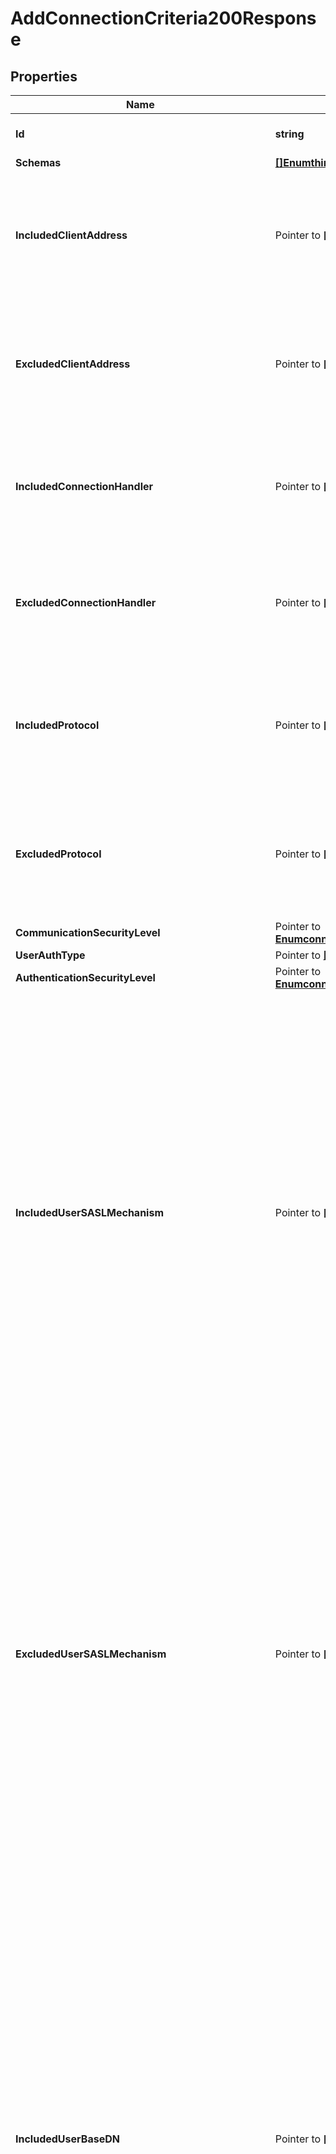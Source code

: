 # AddConnectionCriteria200Response

## Properties

Name | Type | Description | Notes
------------ | ------------- | ------------- | -------------
**Id** | **string** | Name of the Connection Criteria | 
**Schemas** | [**[]EnumthirdPartyConnectionCriteriaSchemaUrn**](EnumthirdPartyConnectionCriteriaSchemaUrn.md) |  | 
**IncludedClientAddress** | Pointer to **[]string** | Specifies an address mask that may be used to specify a set of clients that should be included in this Simple Connection Criteria. | [optional] 
**ExcludedClientAddress** | Pointer to **[]string** | Specifies an address mask that may be used to specify a set of clients that should be excluded from this Simple Connection Criteria. | [optional] 
**IncludedConnectionHandler** | Pointer to **[]string** | Specifies a connection handler for clients that should be included in this Simple Connection Criteria. | [optional] 
**ExcludedConnectionHandler** | Pointer to **[]string** | Specifies a connection handler for clients that should be excluded from this Simple Connection Criteria. | [optional] 
**IncludedProtocol** | Pointer to **[]string** | Specifies the name of a communication protocol that should be used by clients included in this Simple Connection Criteria. | [optional] 
**ExcludedProtocol** | Pointer to **[]string** | Specifies the name of a communication protocol that should be used by clients excluded from this Simple Connection Criteria. | [optional] 
**CommunicationSecurityLevel** | Pointer to [**EnumconnectionCriteriaCommunicationSecurityLevelProp**](EnumconnectionCriteriaCommunicationSecurityLevelProp.md) |  | [optional] 
**UserAuthType** | Pointer to [**[]EnumconnectionCriteriaUserAuthTypeProp**](EnumconnectionCriteriaUserAuthTypeProp.md) |  | [optional] 
**AuthenticationSecurityLevel** | Pointer to [**EnumconnectionCriteriaAuthenticationSecurityLevelProp**](EnumconnectionCriteriaAuthenticationSecurityLevelProp.md) |  | [optional] 
**IncludedUserSASLMechanism** | Pointer to **[]string** | Specifies the name of a SASL mechanism that should be used by clients included in this Simple Connection Criteria. This will only be taken into account for client connections that have authenticated to the server using a SASL mechanism and will be ignored for unauthenticated client connections and for client connections that authenticated using some other method (e.g., those performing simple or internal authentication). | [optional] 
**ExcludedUserSASLMechanism** | Pointer to **[]string** | Specifies the name of a SASL mechanism that should be used by clients excluded from this Simple Connection Criteria. This will only be taken into account for client connections that have authenticated to the server using a SASL mechanism and will be ignored for unauthenticated client connections and for client connections that authenticated using some other method (e.g., those performing simple or internal authentication). | [optional] 
**IncludedUserBaseDN** | Pointer to **[]string** | Specifies a base DN below which authenticated user entries may exist for clients included in this Simple Connection Criteria. This will only be taken into account for client connections that have authenticated to the server and will be ignored for unauthenticated client connections. Refer to the authz version of this property in Simple Result Criteria if operations are being proxied (performed using proxied authorization), and you need to match the originating user of the operation rather than the proxy user (the user the proxy authenticated as). | [optional] 
**ExcludedUserBaseDN** | Pointer to **[]string** | Specifies a base DN below which authenticated user entries may exist for clients excluded from this Simple Connection Criteria. This will only be taken into account for client connections that have authenticated to the server and will be ignored for unauthenticated client connections. Refer to the authz version of this property in Simple Result Criteria if operations are being proxied (performed using proxied authorization), and you need to match the originating user of the operation rather than the proxy user (the user the proxy authenticated as). | [optional] 
**AllIncludedUserGroupDN** | Pointer to **[]string** | Specifies the DN of a group in which authenticated users must exist for clients included in this Simple Connection Criteria. If any group DNs are provided, then the authenticated user must be a member of all of those groups. This will only be taken into account for client connections that have authenticated to the server and will be ignored for unauthenticated client connections. Refer to the authz version of this property in Simple Result Criteria if operations are being proxied (performed using proxied authorization), and you need to match the originating user of the operation rather than the proxy user (the user the proxy authenticated as). | [optional] 
**AnyIncludedUserGroupDN** | Pointer to **[]string** | Specifies the DN of a group in which authenticated users may exist for clients included in this Simple Connection Criteria. If any group DNs are provided, then the authenticated user must be a member of at least one of those groups. This will only be taken into account for client connections that have authenticated to the server and will be ignored for unauthenticated client connections. Refer to the authz version of this property in Simple Result Criteria if operations are being proxied (performed using proxied authorization), and you need to match the originating user of the operation rather than the proxy user (the user the proxy authenticated as). | [optional] 
**NotAllIncludedUserGroupDN** | Pointer to **[]string** | Specifies the DN of a group in which authenticated users should not exist for clients included in this Simple Connection Criteria. If any group DNs are provided, then the authenticated user must not be a member of at least one of those groups (that is, the user may be a member of zero or more of those groups, but not of all of them). This will only be taken into account for client connections that have authenticated to the server and will be ignored for unauthenticated client connections. Refer to the authz version of this property in Simple Result Criteria if operations are being proxied (performed using proxied authorization), and you need to match the originating user of the operation rather than the proxy user (the user the proxy authenticated as). | [optional] 
**NoneIncludedUserGroupDN** | Pointer to **[]string** | Specifies the DN of a group in which authenticated users must not exist for clients included in this Simple Connection Criteria. If any group DNs are provided, then the authenticated user must not be a member any of those groups. This will only be taken into account for client connections that have authenticated to the server and will be ignored for unauthenticated client connections. Refer to the authz version of this property in Simple Result Criteria if operations are being proxied (performed using proxied authorization), and you need to match the originating user of the operation rather than the proxy user (the user the proxy authenticated as). | [optional] 
**AllIncludedUserFilter** | Pointer to **[]string** | Specifies a search filter that must match the entry of the authenticated user for clients included in this Simple Connection Criteria. If any filters are provided, then all of those filters must match the authenticated user entry. This will only be taken into account for client connections that have authenticated to the server and will be ignored for unauthenticated client connections. | [optional] 
**AnyIncludedUserFilter** | Pointer to **[]string** | Specifies a search filter that may match the entry of the authenticated user for clients included in this Simple Connection Criteria. If any filters are provided, then at least one of those filters must match the authenticated user entry. This will only be taken into account for client connections that have authenticated to the server and will be ignored for unauthenticated client connections. | [optional] 
**NotAllIncludedUserFilter** | Pointer to **[]string** | Specifies a search filter that should not match the entry of the authenticated user for clients included in this Simple Connection Criteria. If any filters are provided, then at least one of those filters must not match the authenticated user entry (that is, the user entry may match zero or more of those filters, but not all of them). This will only be taken into account for client connections that have authenticated to the server and will be ignored for unauthenticated client connections. | [optional] 
**NoneIncludedUserFilter** | Pointer to **[]string** | Specifies a search filter that must not match the entry of the authenticated user for clients included in this Simple Connection Criteria. If any filters are provided, then none of those filters may match the authenticated user entry. This will only be taken into account for client connections that have authenticated to the server and will be ignored for unauthenticated client connections. | [optional] 
**AllIncludedUserPrivilege** | Pointer to [**[]EnumconnectionCriteriaAllIncludedUserPrivilegeProp**](EnumconnectionCriteriaAllIncludedUserPrivilegeProp.md) |  | [optional] 
**AnyIncludedUserPrivilege** | Pointer to [**[]EnumconnectionCriteriaAnyIncludedUserPrivilegeProp**](EnumconnectionCriteriaAnyIncludedUserPrivilegeProp.md) |  | [optional] 
**NotAllIncludedUserPrivilege** | Pointer to [**[]EnumconnectionCriteriaNotAllIncludedUserPrivilegeProp**](EnumconnectionCriteriaNotAllIncludedUserPrivilegeProp.md) |  | [optional] 
**NoneIncludedUserPrivilege** | Pointer to [**[]EnumconnectionCriteriaNoneIncludedUserPrivilegeProp**](EnumconnectionCriteriaNoneIncludedUserPrivilegeProp.md) |  | [optional] 
**Description** | Pointer to **string** | A description for this Connection Criteria | [optional] 
**Meta** | Pointer to [**MetaMeta**](MetaMeta.md) |  | [optional] 
**Urnpingidentityschemasconfigurationmessages20** | Pointer to [**MetaUrnPingidentitySchemasConfigurationMessages20**](MetaUrnPingidentitySchemasConfigurationMessages20.md) |  | [optional] 
**AllIncludedConnectionCriteria** | Pointer to **[]string** | Specifies a connection criteria object that must match the associated client connection in order to match the aggregate connection criteria. If one or more all-included connection criteria objects are provided, then a client connection must match all of them in order to match the aggregate connection criteria. | [optional] 
**AnyIncludedConnectionCriteria** | Pointer to **[]string** | Specifies a connection criteria object that may match the associated client connection in order to match the aggregate connection criteria. If one or more any-included connection criteria objects are provided, then a client connection must match at least one of them in order to match the aggregate connection criteria. | [optional] 
**NotAllIncludedConnectionCriteria** | Pointer to **[]string** | Specifies a connection criteria object that should not match the associated client connection in order to match the aggregate connection criteria. If one or more not-all-included connection criteria objects are provided, then a client connection must not match all of them (that is, it may match zero or more of them, but it must not match all of them) in order to match the aggregate connection criteria. | [optional] 
**NoneIncludedConnectionCriteria** | Pointer to **[]string** | Specifies a connection criteria object that must not match the associated client connection in order to match the aggregate connection criteria. If one or more none-included connection criteria objects are provided, then a client connection must not match any of them in order to match the aggregate connection criteria. | [optional] 
**ExtensionClass** | **string** | The fully-qualified name of the Java class providing the logic for the Third Party Connection Criteria. | 
**ExtensionArgument** | Pointer to **[]string** | The set of arguments used to customize the behavior for the Third Party Connection Criteria. Each configuration property should be given in the form &#39;name&#x3D;value&#39;. | [optional] 

## Methods

### NewAddConnectionCriteria200Response

`func NewAddConnectionCriteria200Response(id string, schemas []EnumthirdPartyConnectionCriteriaSchemaUrn, extensionClass string, ) *AddConnectionCriteria200Response`

NewAddConnectionCriteria200Response instantiates a new AddConnectionCriteria200Response object
This constructor will assign default values to properties that have it defined,
and makes sure properties required by API are set, but the set of arguments
will change when the set of required properties is changed

### NewAddConnectionCriteria200ResponseWithDefaults

`func NewAddConnectionCriteria200ResponseWithDefaults() *AddConnectionCriteria200Response`

NewAddConnectionCriteria200ResponseWithDefaults instantiates a new AddConnectionCriteria200Response object
This constructor will only assign default values to properties that have it defined,
but it doesn't guarantee that properties required by API are set

### GetId

`func (o *AddConnectionCriteria200Response) GetId() string`

GetId returns the Id field if non-nil, zero value otherwise.

### GetIdOk

`func (o *AddConnectionCriteria200Response) GetIdOk() (*string, bool)`

GetIdOk returns a tuple with the Id field if it's non-nil, zero value otherwise
and a boolean to check if the value has been set.

### SetId

`func (o *AddConnectionCriteria200Response) SetId(v string)`

SetId sets Id field to given value.


### GetSchemas

`func (o *AddConnectionCriteria200Response) GetSchemas() []EnumthirdPartyConnectionCriteriaSchemaUrn`

GetSchemas returns the Schemas field if non-nil, zero value otherwise.

### GetSchemasOk

`func (o *AddConnectionCriteria200Response) GetSchemasOk() (*[]EnumthirdPartyConnectionCriteriaSchemaUrn, bool)`

GetSchemasOk returns a tuple with the Schemas field if it's non-nil, zero value otherwise
and a boolean to check if the value has been set.

### SetSchemas

`func (o *AddConnectionCriteria200Response) SetSchemas(v []EnumthirdPartyConnectionCriteriaSchemaUrn)`

SetSchemas sets Schemas field to given value.


### GetIncludedClientAddress

`func (o *AddConnectionCriteria200Response) GetIncludedClientAddress() []string`

GetIncludedClientAddress returns the IncludedClientAddress field if non-nil, zero value otherwise.

### GetIncludedClientAddressOk

`func (o *AddConnectionCriteria200Response) GetIncludedClientAddressOk() (*[]string, bool)`

GetIncludedClientAddressOk returns a tuple with the IncludedClientAddress field if it's non-nil, zero value otherwise
and a boolean to check if the value has been set.

### SetIncludedClientAddress

`func (o *AddConnectionCriteria200Response) SetIncludedClientAddress(v []string)`

SetIncludedClientAddress sets IncludedClientAddress field to given value.

### HasIncludedClientAddress

`func (o *AddConnectionCriteria200Response) HasIncludedClientAddress() bool`

HasIncludedClientAddress returns a boolean if a field has been set.

### GetExcludedClientAddress

`func (o *AddConnectionCriteria200Response) GetExcludedClientAddress() []string`

GetExcludedClientAddress returns the ExcludedClientAddress field if non-nil, zero value otherwise.

### GetExcludedClientAddressOk

`func (o *AddConnectionCriteria200Response) GetExcludedClientAddressOk() (*[]string, bool)`

GetExcludedClientAddressOk returns a tuple with the ExcludedClientAddress field if it's non-nil, zero value otherwise
and a boolean to check if the value has been set.

### SetExcludedClientAddress

`func (o *AddConnectionCriteria200Response) SetExcludedClientAddress(v []string)`

SetExcludedClientAddress sets ExcludedClientAddress field to given value.

### HasExcludedClientAddress

`func (o *AddConnectionCriteria200Response) HasExcludedClientAddress() bool`

HasExcludedClientAddress returns a boolean if a field has been set.

### GetIncludedConnectionHandler

`func (o *AddConnectionCriteria200Response) GetIncludedConnectionHandler() []string`

GetIncludedConnectionHandler returns the IncludedConnectionHandler field if non-nil, zero value otherwise.

### GetIncludedConnectionHandlerOk

`func (o *AddConnectionCriteria200Response) GetIncludedConnectionHandlerOk() (*[]string, bool)`

GetIncludedConnectionHandlerOk returns a tuple with the IncludedConnectionHandler field if it's non-nil, zero value otherwise
and a boolean to check if the value has been set.

### SetIncludedConnectionHandler

`func (o *AddConnectionCriteria200Response) SetIncludedConnectionHandler(v []string)`

SetIncludedConnectionHandler sets IncludedConnectionHandler field to given value.

### HasIncludedConnectionHandler

`func (o *AddConnectionCriteria200Response) HasIncludedConnectionHandler() bool`

HasIncludedConnectionHandler returns a boolean if a field has been set.

### GetExcludedConnectionHandler

`func (o *AddConnectionCriteria200Response) GetExcludedConnectionHandler() []string`

GetExcludedConnectionHandler returns the ExcludedConnectionHandler field if non-nil, zero value otherwise.

### GetExcludedConnectionHandlerOk

`func (o *AddConnectionCriteria200Response) GetExcludedConnectionHandlerOk() (*[]string, bool)`

GetExcludedConnectionHandlerOk returns a tuple with the ExcludedConnectionHandler field if it's non-nil, zero value otherwise
and a boolean to check if the value has been set.

### SetExcludedConnectionHandler

`func (o *AddConnectionCriteria200Response) SetExcludedConnectionHandler(v []string)`

SetExcludedConnectionHandler sets ExcludedConnectionHandler field to given value.

### HasExcludedConnectionHandler

`func (o *AddConnectionCriteria200Response) HasExcludedConnectionHandler() bool`

HasExcludedConnectionHandler returns a boolean if a field has been set.

### GetIncludedProtocol

`func (o *AddConnectionCriteria200Response) GetIncludedProtocol() []string`

GetIncludedProtocol returns the IncludedProtocol field if non-nil, zero value otherwise.

### GetIncludedProtocolOk

`func (o *AddConnectionCriteria200Response) GetIncludedProtocolOk() (*[]string, bool)`

GetIncludedProtocolOk returns a tuple with the IncludedProtocol field if it's non-nil, zero value otherwise
and a boolean to check if the value has been set.

### SetIncludedProtocol

`func (o *AddConnectionCriteria200Response) SetIncludedProtocol(v []string)`

SetIncludedProtocol sets IncludedProtocol field to given value.

### HasIncludedProtocol

`func (o *AddConnectionCriteria200Response) HasIncludedProtocol() bool`

HasIncludedProtocol returns a boolean if a field has been set.

### GetExcludedProtocol

`func (o *AddConnectionCriteria200Response) GetExcludedProtocol() []string`

GetExcludedProtocol returns the ExcludedProtocol field if non-nil, zero value otherwise.

### GetExcludedProtocolOk

`func (o *AddConnectionCriteria200Response) GetExcludedProtocolOk() (*[]string, bool)`

GetExcludedProtocolOk returns a tuple with the ExcludedProtocol field if it's non-nil, zero value otherwise
and a boolean to check if the value has been set.

### SetExcludedProtocol

`func (o *AddConnectionCriteria200Response) SetExcludedProtocol(v []string)`

SetExcludedProtocol sets ExcludedProtocol field to given value.

### HasExcludedProtocol

`func (o *AddConnectionCriteria200Response) HasExcludedProtocol() bool`

HasExcludedProtocol returns a boolean if a field has been set.

### GetCommunicationSecurityLevel

`func (o *AddConnectionCriteria200Response) GetCommunicationSecurityLevel() EnumconnectionCriteriaCommunicationSecurityLevelProp`

GetCommunicationSecurityLevel returns the CommunicationSecurityLevel field if non-nil, zero value otherwise.

### GetCommunicationSecurityLevelOk

`func (o *AddConnectionCriteria200Response) GetCommunicationSecurityLevelOk() (*EnumconnectionCriteriaCommunicationSecurityLevelProp, bool)`

GetCommunicationSecurityLevelOk returns a tuple with the CommunicationSecurityLevel field if it's non-nil, zero value otherwise
and a boolean to check if the value has been set.

### SetCommunicationSecurityLevel

`func (o *AddConnectionCriteria200Response) SetCommunicationSecurityLevel(v EnumconnectionCriteriaCommunicationSecurityLevelProp)`

SetCommunicationSecurityLevel sets CommunicationSecurityLevel field to given value.

### HasCommunicationSecurityLevel

`func (o *AddConnectionCriteria200Response) HasCommunicationSecurityLevel() bool`

HasCommunicationSecurityLevel returns a boolean if a field has been set.

### GetUserAuthType

`func (o *AddConnectionCriteria200Response) GetUserAuthType() []EnumconnectionCriteriaUserAuthTypeProp`

GetUserAuthType returns the UserAuthType field if non-nil, zero value otherwise.

### GetUserAuthTypeOk

`func (o *AddConnectionCriteria200Response) GetUserAuthTypeOk() (*[]EnumconnectionCriteriaUserAuthTypeProp, bool)`

GetUserAuthTypeOk returns a tuple with the UserAuthType field if it's non-nil, zero value otherwise
and a boolean to check if the value has been set.

### SetUserAuthType

`func (o *AddConnectionCriteria200Response) SetUserAuthType(v []EnumconnectionCriteriaUserAuthTypeProp)`

SetUserAuthType sets UserAuthType field to given value.

### HasUserAuthType

`func (o *AddConnectionCriteria200Response) HasUserAuthType() bool`

HasUserAuthType returns a boolean if a field has been set.

### GetAuthenticationSecurityLevel

`func (o *AddConnectionCriteria200Response) GetAuthenticationSecurityLevel() EnumconnectionCriteriaAuthenticationSecurityLevelProp`

GetAuthenticationSecurityLevel returns the AuthenticationSecurityLevel field if non-nil, zero value otherwise.

### GetAuthenticationSecurityLevelOk

`func (o *AddConnectionCriteria200Response) GetAuthenticationSecurityLevelOk() (*EnumconnectionCriteriaAuthenticationSecurityLevelProp, bool)`

GetAuthenticationSecurityLevelOk returns a tuple with the AuthenticationSecurityLevel field if it's non-nil, zero value otherwise
and a boolean to check if the value has been set.

### SetAuthenticationSecurityLevel

`func (o *AddConnectionCriteria200Response) SetAuthenticationSecurityLevel(v EnumconnectionCriteriaAuthenticationSecurityLevelProp)`

SetAuthenticationSecurityLevel sets AuthenticationSecurityLevel field to given value.

### HasAuthenticationSecurityLevel

`func (o *AddConnectionCriteria200Response) HasAuthenticationSecurityLevel() bool`

HasAuthenticationSecurityLevel returns a boolean if a field has been set.

### GetIncludedUserSASLMechanism

`func (o *AddConnectionCriteria200Response) GetIncludedUserSASLMechanism() []string`

GetIncludedUserSASLMechanism returns the IncludedUserSASLMechanism field if non-nil, zero value otherwise.

### GetIncludedUserSASLMechanismOk

`func (o *AddConnectionCriteria200Response) GetIncludedUserSASLMechanismOk() (*[]string, bool)`

GetIncludedUserSASLMechanismOk returns a tuple with the IncludedUserSASLMechanism field if it's non-nil, zero value otherwise
and a boolean to check if the value has been set.

### SetIncludedUserSASLMechanism

`func (o *AddConnectionCriteria200Response) SetIncludedUserSASLMechanism(v []string)`

SetIncludedUserSASLMechanism sets IncludedUserSASLMechanism field to given value.

### HasIncludedUserSASLMechanism

`func (o *AddConnectionCriteria200Response) HasIncludedUserSASLMechanism() bool`

HasIncludedUserSASLMechanism returns a boolean if a field has been set.

### GetExcludedUserSASLMechanism

`func (o *AddConnectionCriteria200Response) GetExcludedUserSASLMechanism() []string`

GetExcludedUserSASLMechanism returns the ExcludedUserSASLMechanism field if non-nil, zero value otherwise.

### GetExcludedUserSASLMechanismOk

`func (o *AddConnectionCriteria200Response) GetExcludedUserSASLMechanismOk() (*[]string, bool)`

GetExcludedUserSASLMechanismOk returns a tuple with the ExcludedUserSASLMechanism field if it's non-nil, zero value otherwise
and a boolean to check if the value has been set.

### SetExcludedUserSASLMechanism

`func (o *AddConnectionCriteria200Response) SetExcludedUserSASLMechanism(v []string)`

SetExcludedUserSASLMechanism sets ExcludedUserSASLMechanism field to given value.

### HasExcludedUserSASLMechanism

`func (o *AddConnectionCriteria200Response) HasExcludedUserSASLMechanism() bool`

HasExcludedUserSASLMechanism returns a boolean if a field has been set.

### GetIncludedUserBaseDN

`func (o *AddConnectionCriteria200Response) GetIncludedUserBaseDN() []string`

GetIncludedUserBaseDN returns the IncludedUserBaseDN field if non-nil, zero value otherwise.

### GetIncludedUserBaseDNOk

`func (o *AddConnectionCriteria200Response) GetIncludedUserBaseDNOk() (*[]string, bool)`

GetIncludedUserBaseDNOk returns a tuple with the IncludedUserBaseDN field if it's non-nil, zero value otherwise
and a boolean to check if the value has been set.

### SetIncludedUserBaseDN

`func (o *AddConnectionCriteria200Response) SetIncludedUserBaseDN(v []string)`

SetIncludedUserBaseDN sets IncludedUserBaseDN field to given value.

### HasIncludedUserBaseDN

`func (o *AddConnectionCriteria200Response) HasIncludedUserBaseDN() bool`

HasIncludedUserBaseDN returns a boolean if a field has been set.

### GetExcludedUserBaseDN

`func (o *AddConnectionCriteria200Response) GetExcludedUserBaseDN() []string`

GetExcludedUserBaseDN returns the ExcludedUserBaseDN field if non-nil, zero value otherwise.

### GetExcludedUserBaseDNOk

`func (o *AddConnectionCriteria200Response) GetExcludedUserBaseDNOk() (*[]string, bool)`

GetExcludedUserBaseDNOk returns a tuple with the ExcludedUserBaseDN field if it's non-nil, zero value otherwise
and a boolean to check if the value has been set.

### SetExcludedUserBaseDN

`func (o *AddConnectionCriteria200Response) SetExcludedUserBaseDN(v []string)`

SetExcludedUserBaseDN sets ExcludedUserBaseDN field to given value.

### HasExcludedUserBaseDN

`func (o *AddConnectionCriteria200Response) HasExcludedUserBaseDN() bool`

HasExcludedUserBaseDN returns a boolean if a field has been set.

### GetAllIncludedUserGroupDN

`func (o *AddConnectionCriteria200Response) GetAllIncludedUserGroupDN() []string`

GetAllIncludedUserGroupDN returns the AllIncludedUserGroupDN field if non-nil, zero value otherwise.

### GetAllIncludedUserGroupDNOk

`func (o *AddConnectionCriteria200Response) GetAllIncludedUserGroupDNOk() (*[]string, bool)`

GetAllIncludedUserGroupDNOk returns a tuple with the AllIncludedUserGroupDN field if it's non-nil, zero value otherwise
and a boolean to check if the value has been set.

### SetAllIncludedUserGroupDN

`func (o *AddConnectionCriteria200Response) SetAllIncludedUserGroupDN(v []string)`

SetAllIncludedUserGroupDN sets AllIncludedUserGroupDN field to given value.

### HasAllIncludedUserGroupDN

`func (o *AddConnectionCriteria200Response) HasAllIncludedUserGroupDN() bool`

HasAllIncludedUserGroupDN returns a boolean if a field has been set.

### GetAnyIncludedUserGroupDN

`func (o *AddConnectionCriteria200Response) GetAnyIncludedUserGroupDN() []string`

GetAnyIncludedUserGroupDN returns the AnyIncludedUserGroupDN field if non-nil, zero value otherwise.

### GetAnyIncludedUserGroupDNOk

`func (o *AddConnectionCriteria200Response) GetAnyIncludedUserGroupDNOk() (*[]string, bool)`

GetAnyIncludedUserGroupDNOk returns a tuple with the AnyIncludedUserGroupDN field if it's non-nil, zero value otherwise
and a boolean to check if the value has been set.

### SetAnyIncludedUserGroupDN

`func (o *AddConnectionCriteria200Response) SetAnyIncludedUserGroupDN(v []string)`

SetAnyIncludedUserGroupDN sets AnyIncludedUserGroupDN field to given value.

### HasAnyIncludedUserGroupDN

`func (o *AddConnectionCriteria200Response) HasAnyIncludedUserGroupDN() bool`

HasAnyIncludedUserGroupDN returns a boolean if a field has been set.

### GetNotAllIncludedUserGroupDN

`func (o *AddConnectionCriteria200Response) GetNotAllIncludedUserGroupDN() []string`

GetNotAllIncludedUserGroupDN returns the NotAllIncludedUserGroupDN field if non-nil, zero value otherwise.

### GetNotAllIncludedUserGroupDNOk

`func (o *AddConnectionCriteria200Response) GetNotAllIncludedUserGroupDNOk() (*[]string, bool)`

GetNotAllIncludedUserGroupDNOk returns a tuple with the NotAllIncludedUserGroupDN field if it's non-nil, zero value otherwise
and a boolean to check if the value has been set.

### SetNotAllIncludedUserGroupDN

`func (o *AddConnectionCriteria200Response) SetNotAllIncludedUserGroupDN(v []string)`

SetNotAllIncludedUserGroupDN sets NotAllIncludedUserGroupDN field to given value.

### HasNotAllIncludedUserGroupDN

`func (o *AddConnectionCriteria200Response) HasNotAllIncludedUserGroupDN() bool`

HasNotAllIncludedUserGroupDN returns a boolean if a field has been set.

### GetNoneIncludedUserGroupDN

`func (o *AddConnectionCriteria200Response) GetNoneIncludedUserGroupDN() []string`

GetNoneIncludedUserGroupDN returns the NoneIncludedUserGroupDN field if non-nil, zero value otherwise.

### GetNoneIncludedUserGroupDNOk

`func (o *AddConnectionCriteria200Response) GetNoneIncludedUserGroupDNOk() (*[]string, bool)`

GetNoneIncludedUserGroupDNOk returns a tuple with the NoneIncludedUserGroupDN field if it's non-nil, zero value otherwise
and a boolean to check if the value has been set.

### SetNoneIncludedUserGroupDN

`func (o *AddConnectionCriteria200Response) SetNoneIncludedUserGroupDN(v []string)`

SetNoneIncludedUserGroupDN sets NoneIncludedUserGroupDN field to given value.

### HasNoneIncludedUserGroupDN

`func (o *AddConnectionCriteria200Response) HasNoneIncludedUserGroupDN() bool`

HasNoneIncludedUserGroupDN returns a boolean if a field has been set.

### GetAllIncludedUserFilter

`func (o *AddConnectionCriteria200Response) GetAllIncludedUserFilter() []string`

GetAllIncludedUserFilter returns the AllIncludedUserFilter field if non-nil, zero value otherwise.

### GetAllIncludedUserFilterOk

`func (o *AddConnectionCriteria200Response) GetAllIncludedUserFilterOk() (*[]string, bool)`

GetAllIncludedUserFilterOk returns a tuple with the AllIncludedUserFilter field if it's non-nil, zero value otherwise
and a boolean to check if the value has been set.

### SetAllIncludedUserFilter

`func (o *AddConnectionCriteria200Response) SetAllIncludedUserFilter(v []string)`

SetAllIncludedUserFilter sets AllIncludedUserFilter field to given value.

### HasAllIncludedUserFilter

`func (o *AddConnectionCriteria200Response) HasAllIncludedUserFilter() bool`

HasAllIncludedUserFilter returns a boolean if a field has been set.

### GetAnyIncludedUserFilter

`func (o *AddConnectionCriteria200Response) GetAnyIncludedUserFilter() []string`

GetAnyIncludedUserFilter returns the AnyIncludedUserFilter field if non-nil, zero value otherwise.

### GetAnyIncludedUserFilterOk

`func (o *AddConnectionCriteria200Response) GetAnyIncludedUserFilterOk() (*[]string, bool)`

GetAnyIncludedUserFilterOk returns a tuple with the AnyIncludedUserFilter field if it's non-nil, zero value otherwise
and a boolean to check if the value has been set.

### SetAnyIncludedUserFilter

`func (o *AddConnectionCriteria200Response) SetAnyIncludedUserFilter(v []string)`

SetAnyIncludedUserFilter sets AnyIncludedUserFilter field to given value.

### HasAnyIncludedUserFilter

`func (o *AddConnectionCriteria200Response) HasAnyIncludedUserFilter() bool`

HasAnyIncludedUserFilter returns a boolean if a field has been set.

### GetNotAllIncludedUserFilter

`func (o *AddConnectionCriteria200Response) GetNotAllIncludedUserFilter() []string`

GetNotAllIncludedUserFilter returns the NotAllIncludedUserFilter field if non-nil, zero value otherwise.

### GetNotAllIncludedUserFilterOk

`func (o *AddConnectionCriteria200Response) GetNotAllIncludedUserFilterOk() (*[]string, bool)`

GetNotAllIncludedUserFilterOk returns a tuple with the NotAllIncludedUserFilter field if it's non-nil, zero value otherwise
and a boolean to check if the value has been set.

### SetNotAllIncludedUserFilter

`func (o *AddConnectionCriteria200Response) SetNotAllIncludedUserFilter(v []string)`

SetNotAllIncludedUserFilter sets NotAllIncludedUserFilter field to given value.

### HasNotAllIncludedUserFilter

`func (o *AddConnectionCriteria200Response) HasNotAllIncludedUserFilter() bool`

HasNotAllIncludedUserFilter returns a boolean if a field has been set.

### GetNoneIncludedUserFilter

`func (o *AddConnectionCriteria200Response) GetNoneIncludedUserFilter() []string`

GetNoneIncludedUserFilter returns the NoneIncludedUserFilter field if non-nil, zero value otherwise.

### GetNoneIncludedUserFilterOk

`func (o *AddConnectionCriteria200Response) GetNoneIncludedUserFilterOk() (*[]string, bool)`

GetNoneIncludedUserFilterOk returns a tuple with the NoneIncludedUserFilter field if it's non-nil, zero value otherwise
and a boolean to check if the value has been set.

### SetNoneIncludedUserFilter

`func (o *AddConnectionCriteria200Response) SetNoneIncludedUserFilter(v []string)`

SetNoneIncludedUserFilter sets NoneIncludedUserFilter field to given value.

### HasNoneIncludedUserFilter

`func (o *AddConnectionCriteria200Response) HasNoneIncludedUserFilter() bool`

HasNoneIncludedUserFilter returns a boolean if a field has been set.

### GetAllIncludedUserPrivilege

`func (o *AddConnectionCriteria200Response) GetAllIncludedUserPrivilege() []EnumconnectionCriteriaAllIncludedUserPrivilegeProp`

GetAllIncludedUserPrivilege returns the AllIncludedUserPrivilege field if non-nil, zero value otherwise.

### GetAllIncludedUserPrivilegeOk

`func (o *AddConnectionCriteria200Response) GetAllIncludedUserPrivilegeOk() (*[]EnumconnectionCriteriaAllIncludedUserPrivilegeProp, bool)`

GetAllIncludedUserPrivilegeOk returns a tuple with the AllIncludedUserPrivilege field if it's non-nil, zero value otherwise
and a boolean to check if the value has been set.

### SetAllIncludedUserPrivilege

`func (o *AddConnectionCriteria200Response) SetAllIncludedUserPrivilege(v []EnumconnectionCriteriaAllIncludedUserPrivilegeProp)`

SetAllIncludedUserPrivilege sets AllIncludedUserPrivilege field to given value.

### HasAllIncludedUserPrivilege

`func (o *AddConnectionCriteria200Response) HasAllIncludedUserPrivilege() bool`

HasAllIncludedUserPrivilege returns a boolean if a field has been set.

### GetAnyIncludedUserPrivilege

`func (o *AddConnectionCriteria200Response) GetAnyIncludedUserPrivilege() []EnumconnectionCriteriaAnyIncludedUserPrivilegeProp`

GetAnyIncludedUserPrivilege returns the AnyIncludedUserPrivilege field if non-nil, zero value otherwise.

### GetAnyIncludedUserPrivilegeOk

`func (o *AddConnectionCriteria200Response) GetAnyIncludedUserPrivilegeOk() (*[]EnumconnectionCriteriaAnyIncludedUserPrivilegeProp, bool)`

GetAnyIncludedUserPrivilegeOk returns a tuple with the AnyIncludedUserPrivilege field if it's non-nil, zero value otherwise
and a boolean to check if the value has been set.

### SetAnyIncludedUserPrivilege

`func (o *AddConnectionCriteria200Response) SetAnyIncludedUserPrivilege(v []EnumconnectionCriteriaAnyIncludedUserPrivilegeProp)`

SetAnyIncludedUserPrivilege sets AnyIncludedUserPrivilege field to given value.

### HasAnyIncludedUserPrivilege

`func (o *AddConnectionCriteria200Response) HasAnyIncludedUserPrivilege() bool`

HasAnyIncludedUserPrivilege returns a boolean if a field has been set.

### GetNotAllIncludedUserPrivilege

`func (o *AddConnectionCriteria200Response) GetNotAllIncludedUserPrivilege() []EnumconnectionCriteriaNotAllIncludedUserPrivilegeProp`

GetNotAllIncludedUserPrivilege returns the NotAllIncludedUserPrivilege field if non-nil, zero value otherwise.

### GetNotAllIncludedUserPrivilegeOk

`func (o *AddConnectionCriteria200Response) GetNotAllIncludedUserPrivilegeOk() (*[]EnumconnectionCriteriaNotAllIncludedUserPrivilegeProp, bool)`

GetNotAllIncludedUserPrivilegeOk returns a tuple with the NotAllIncludedUserPrivilege field if it's non-nil, zero value otherwise
and a boolean to check if the value has been set.

### SetNotAllIncludedUserPrivilege

`func (o *AddConnectionCriteria200Response) SetNotAllIncludedUserPrivilege(v []EnumconnectionCriteriaNotAllIncludedUserPrivilegeProp)`

SetNotAllIncludedUserPrivilege sets NotAllIncludedUserPrivilege field to given value.

### HasNotAllIncludedUserPrivilege

`func (o *AddConnectionCriteria200Response) HasNotAllIncludedUserPrivilege() bool`

HasNotAllIncludedUserPrivilege returns a boolean if a field has been set.

### GetNoneIncludedUserPrivilege

`func (o *AddConnectionCriteria200Response) GetNoneIncludedUserPrivilege() []EnumconnectionCriteriaNoneIncludedUserPrivilegeProp`

GetNoneIncludedUserPrivilege returns the NoneIncludedUserPrivilege field if non-nil, zero value otherwise.

### GetNoneIncludedUserPrivilegeOk

`func (o *AddConnectionCriteria200Response) GetNoneIncludedUserPrivilegeOk() (*[]EnumconnectionCriteriaNoneIncludedUserPrivilegeProp, bool)`

GetNoneIncludedUserPrivilegeOk returns a tuple with the NoneIncludedUserPrivilege field if it's non-nil, zero value otherwise
and a boolean to check if the value has been set.

### SetNoneIncludedUserPrivilege

`func (o *AddConnectionCriteria200Response) SetNoneIncludedUserPrivilege(v []EnumconnectionCriteriaNoneIncludedUserPrivilegeProp)`

SetNoneIncludedUserPrivilege sets NoneIncludedUserPrivilege field to given value.

### HasNoneIncludedUserPrivilege

`func (o *AddConnectionCriteria200Response) HasNoneIncludedUserPrivilege() bool`

HasNoneIncludedUserPrivilege returns a boolean if a field has been set.

### GetDescription

`func (o *AddConnectionCriteria200Response) GetDescription() string`

GetDescription returns the Description field if non-nil, zero value otherwise.

### GetDescriptionOk

`func (o *AddConnectionCriteria200Response) GetDescriptionOk() (*string, bool)`

GetDescriptionOk returns a tuple with the Description field if it's non-nil, zero value otherwise
and a boolean to check if the value has been set.

### SetDescription

`func (o *AddConnectionCriteria200Response) SetDescription(v string)`

SetDescription sets Description field to given value.

### HasDescription

`func (o *AddConnectionCriteria200Response) HasDescription() bool`

HasDescription returns a boolean if a field has been set.

### GetMeta

`func (o *AddConnectionCriteria200Response) GetMeta() MetaMeta`

GetMeta returns the Meta field if non-nil, zero value otherwise.

### GetMetaOk

`func (o *AddConnectionCriteria200Response) GetMetaOk() (*MetaMeta, bool)`

GetMetaOk returns a tuple with the Meta field if it's non-nil, zero value otherwise
and a boolean to check if the value has been set.

### SetMeta

`func (o *AddConnectionCriteria200Response) SetMeta(v MetaMeta)`

SetMeta sets Meta field to given value.

### HasMeta

`func (o *AddConnectionCriteria200Response) HasMeta() bool`

HasMeta returns a boolean if a field has been set.

### GetUrnpingidentityschemasconfigurationmessages20

`func (o *AddConnectionCriteria200Response) GetUrnpingidentityschemasconfigurationmessages20() MetaUrnPingidentitySchemasConfigurationMessages20`

GetUrnpingidentityschemasconfigurationmessages20 returns the Urnpingidentityschemasconfigurationmessages20 field if non-nil, zero value otherwise.

### GetUrnpingidentityschemasconfigurationmessages20Ok

`func (o *AddConnectionCriteria200Response) GetUrnpingidentityschemasconfigurationmessages20Ok() (*MetaUrnPingidentitySchemasConfigurationMessages20, bool)`

GetUrnpingidentityschemasconfigurationmessages20Ok returns a tuple with the Urnpingidentityschemasconfigurationmessages20 field if it's non-nil, zero value otherwise
and a boolean to check if the value has been set.

### SetUrnpingidentityschemasconfigurationmessages20

`func (o *AddConnectionCriteria200Response) SetUrnpingidentityschemasconfigurationmessages20(v MetaUrnPingidentitySchemasConfigurationMessages20)`

SetUrnpingidentityschemasconfigurationmessages20 sets Urnpingidentityschemasconfigurationmessages20 field to given value.

### HasUrnpingidentityschemasconfigurationmessages20

`func (o *AddConnectionCriteria200Response) HasUrnpingidentityschemasconfigurationmessages20() bool`

HasUrnpingidentityschemasconfigurationmessages20 returns a boolean if a field has been set.

### GetAllIncludedConnectionCriteria

`func (o *AddConnectionCriteria200Response) GetAllIncludedConnectionCriteria() []string`

GetAllIncludedConnectionCriteria returns the AllIncludedConnectionCriteria field if non-nil, zero value otherwise.

### GetAllIncludedConnectionCriteriaOk

`func (o *AddConnectionCriteria200Response) GetAllIncludedConnectionCriteriaOk() (*[]string, bool)`

GetAllIncludedConnectionCriteriaOk returns a tuple with the AllIncludedConnectionCriteria field if it's non-nil, zero value otherwise
and a boolean to check if the value has been set.

### SetAllIncludedConnectionCriteria

`func (o *AddConnectionCriteria200Response) SetAllIncludedConnectionCriteria(v []string)`

SetAllIncludedConnectionCriteria sets AllIncludedConnectionCriteria field to given value.

### HasAllIncludedConnectionCriteria

`func (o *AddConnectionCriteria200Response) HasAllIncludedConnectionCriteria() bool`

HasAllIncludedConnectionCriteria returns a boolean if a field has been set.

### GetAnyIncludedConnectionCriteria

`func (o *AddConnectionCriteria200Response) GetAnyIncludedConnectionCriteria() []string`

GetAnyIncludedConnectionCriteria returns the AnyIncludedConnectionCriteria field if non-nil, zero value otherwise.

### GetAnyIncludedConnectionCriteriaOk

`func (o *AddConnectionCriteria200Response) GetAnyIncludedConnectionCriteriaOk() (*[]string, bool)`

GetAnyIncludedConnectionCriteriaOk returns a tuple with the AnyIncludedConnectionCriteria field if it's non-nil, zero value otherwise
and a boolean to check if the value has been set.

### SetAnyIncludedConnectionCriteria

`func (o *AddConnectionCriteria200Response) SetAnyIncludedConnectionCriteria(v []string)`

SetAnyIncludedConnectionCriteria sets AnyIncludedConnectionCriteria field to given value.

### HasAnyIncludedConnectionCriteria

`func (o *AddConnectionCriteria200Response) HasAnyIncludedConnectionCriteria() bool`

HasAnyIncludedConnectionCriteria returns a boolean if a field has been set.

### GetNotAllIncludedConnectionCriteria

`func (o *AddConnectionCriteria200Response) GetNotAllIncludedConnectionCriteria() []string`

GetNotAllIncludedConnectionCriteria returns the NotAllIncludedConnectionCriteria field if non-nil, zero value otherwise.

### GetNotAllIncludedConnectionCriteriaOk

`func (o *AddConnectionCriteria200Response) GetNotAllIncludedConnectionCriteriaOk() (*[]string, bool)`

GetNotAllIncludedConnectionCriteriaOk returns a tuple with the NotAllIncludedConnectionCriteria field if it's non-nil, zero value otherwise
and a boolean to check if the value has been set.

### SetNotAllIncludedConnectionCriteria

`func (o *AddConnectionCriteria200Response) SetNotAllIncludedConnectionCriteria(v []string)`

SetNotAllIncludedConnectionCriteria sets NotAllIncludedConnectionCriteria field to given value.

### HasNotAllIncludedConnectionCriteria

`func (o *AddConnectionCriteria200Response) HasNotAllIncludedConnectionCriteria() bool`

HasNotAllIncludedConnectionCriteria returns a boolean if a field has been set.

### GetNoneIncludedConnectionCriteria

`func (o *AddConnectionCriteria200Response) GetNoneIncludedConnectionCriteria() []string`

GetNoneIncludedConnectionCriteria returns the NoneIncludedConnectionCriteria field if non-nil, zero value otherwise.

### GetNoneIncludedConnectionCriteriaOk

`func (o *AddConnectionCriteria200Response) GetNoneIncludedConnectionCriteriaOk() (*[]string, bool)`

GetNoneIncludedConnectionCriteriaOk returns a tuple with the NoneIncludedConnectionCriteria field if it's non-nil, zero value otherwise
and a boolean to check if the value has been set.

### SetNoneIncludedConnectionCriteria

`func (o *AddConnectionCriteria200Response) SetNoneIncludedConnectionCriteria(v []string)`

SetNoneIncludedConnectionCriteria sets NoneIncludedConnectionCriteria field to given value.

### HasNoneIncludedConnectionCriteria

`func (o *AddConnectionCriteria200Response) HasNoneIncludedConnectionCriteria() bool`

HasNoneIncludedConnectionCriteria returns a boolean if a field has been set.

### GetExtensionClass

`func (o *AddConnectionCriteria200Response) GetExtensionClass() string`

GetExtensionClass returns the ExtensionClass field if non-nil, zero value otherwise.

### GetExtensionClassOk

`func (o *AddConnectionCriteria200Response) GetExtensionClassOk() (*string, bool)`

GetExtensionClassOk returns a tuple with the ExtensionClass field if it's non-nil, zero value otherwise
and a boolean to check if the value has been set.

### SetExtensionClass

`func (o *AddConnectionCriteria200Response) SetExtensionClass(v string)`

SetExtensionClass sets ExtensionClass field to given value.


### GetExtensionArgument

`func (o *AddConnectionCriteria200Response) GetExtensionArgument() []string`

GetExtensionArgument returns the ExtensionArgument field if non-nil, zero value otherwise.

### GetExtensionArgumentOk

`func (o *AddConnectionCriteria200Response) GetExtensionArgumentOk() (*[]string, bool)`

GetExtensionArgumentOk returns a tuple with the ExtensionArgument field if it's non-nil, zero value otherwise
and a boolean to check if the value has been set.

### SetExtensionArgument

`func (o *AddConnectionCriteria200Response) SetExtensionArgument(v []string)`

SetExtensionArgument sets ExtensionArgument field to given value.

### HasExtensionArgument

`func (o *AddConnectionCriteria200Response) HasExtensionArgument() bool`

HasExtensionArgument returns a boolean if a field has been set.


[[Back to Model list]](../README.md#documentation-for-models) [[Back to API list]](../README.md#documentation-for-api-endpoints) [[Back to README]](../README.md)


